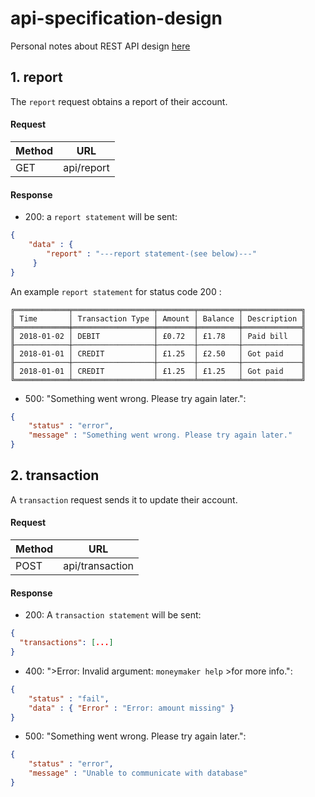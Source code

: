 # api-specification-design
Personal notes about REST API design [here](https://github.com/perrymant/learning-notes/blob/master/17-rest-api-design.md)

## 1. report
The `report` request obtains a report of their account.

#### Request
| Method | URL         |
|--------|-------------|
| GET    | api/report  |

#### Response
- 200: a `report statement` will be sent:

```json
{
    "data" : {
        "report" : "---report statement-(see below)---"
     }
}
```

An example `report statement` for status code 200 :
```
╔════════════╤══════════════════╤════════╤═════════╤═════════════╗
║ Time       │ Transaction Type │ Amount │ Balance │ Description ║
╠════════════╪══════════════════╪════════╪═════════╪═════════════╣
║ 2018-01-02 │ DEBIT            │ £0.72  │ £1.78   │ Paid bill   ║
╟────────────┼──────────────────┼────────┼─────────┼─────────────╢
║ 2018-01-01 │ CREDIT           │ £1.25  │ £2.50   │ Got paid    ║
╟────────────┼──────────────────┼────────┼─────────┼─────────────╢
║ 2018-01-01 │ CREDIT           │ £1.25  │ £1.25   │ Got paid    ║
╚════════════╧══════════════════╧════════╧═════════╧═════════════╝
```

- 500:  "Something went wrong. Please try again later.":

```json
{
    "status" : "error",
    "message" : "Something went wrong. Please try again later."
}
```



## 2. transaction
A `transaction` request sends it to update their account.

#### Request
| Method | URL             |
|--------|-----------------|
| POST   | api/transaction |

#### Response

- 200: A `transaction statement` will be sent:
```json
{
  "transactions": [...]
}
```

- 400:  ">Error: Invalid argument: `moneymaker help` >for more info.":

```json
{
    "status" : "fail",
    "data" : { "Error" : "Error: amount missing" }
}
```

- 500:  "Something went wrong. Please try again later.":

```json
{
    "status" : "error",
    "message" : "Unable to communicate with database"
}
```




